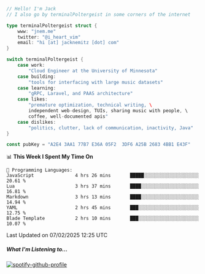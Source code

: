 ```go
// Hello! I'm Jack
// I also go by terminalPoltergeist in some corners of the internet

type terminalPoltergeist struct {
    www: "jnem.me"
    twitter: "@i_heart_vim"
    email: "hi [at] jacknemitz [dot] com"
}

switch terminalPoltergeist {
    case work:
        "Cloud Engineer at the University of Minnesota"
    case building:
        "tools for interfacing with large music datasets"
    case learning:
        "gRPC, Laravel, and PAAS architecture"
    case likes:
        "premature optimization, technical writing, \
        independent web-design, TUIs, sharing music with people, \
        coffee, well-documented apis"
    case dislikes:
        "politics, clutter, lack of communication, inactivity, Java"
}

const pubKey = "A2E4 3AA1 77B7 E36A 05F2  3DF6 A25B 2683 4BB1 E43F"
```

<!--START_SECTION:waka-->
📊 **This Week I Spent My Time On** 

```text
💬 Programming Languages: 
JavaScript               4 hrs 26 mins       █████░░░░░░░░░░░░░░░░░░░░   20.61 % 
Lua                      3 hrs 37 mins       ████░░░░░░░░░░░░░░░░░░░░░   16.81 % 
Markdown                 3 hrs 13 mins       ████░░░░░░░░░░░░░░░░░░░░░   14.94 % 
YAML                     2 hrs 45 mins       ███░░░░░░░░░░░░░░░░░░░░░░   12.75 % 
Blade Template           2 hrs 10 mins       ███░░░░░░░░░░░░░░░░░░░░░░   10.07 % 
```


 Last Updated on 07/02/2025 12:25 UTC
<!--END_SECTION:waka-->

##### What I'm Listening to...

[![spotify-github-profile](https://jnem.me/listening-item?maxAge=2592000)](https://jnem.me/listening)
